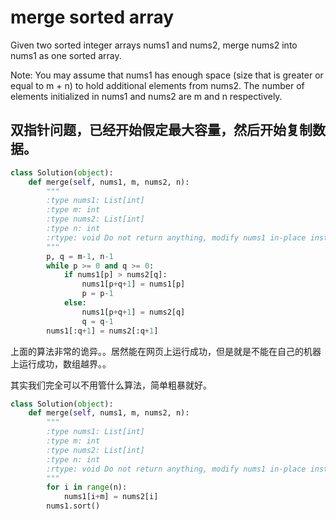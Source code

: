 # merge sorted array

Given two sorted integer arrays nums1 and nums2, merge nums2 into nums1 as one sorted array.

Note:
You may assume that nums1 has enough space (size that is greater or equal to m + n) to hold additional elements from nums2. The number of elements initialized in nums1 and nums2 are m and n respectively.

## 双指针问题，已经开始假定最大容量，然后开始复制数据。

```python
class Solution(object):
    def merge(self, nums1, m, nums2, n):
        """
        :type nums1: List[int]
        :type m: int
        :type nums2: List[int]
        :type n: int
        :rtype: void Do not return anything, modify nums1 in-place instead.
        """
        p, q = m-1, n-1
        while p >= 0 and q >= 0:
            if nums1[p] > nums2[q]:
                nums1[p+q+1] = nums1[p]
                p = p-1
            else:
                nums1[p+q+1] = nums2[q]
                q = q-1
        nums1[:q+1] = nums2[:q+1]

```

上面的算法非常的诡异。。居然能在网页上运行成功，但是就是不能在自己的机器上运行成功，数组越界。。

其实我们完全可以不用管什么算法，简单粗暴就好。
```python
class Solution(object):
    def merge(self, nums1, m, nums2, n):
        """
        :type nums1: List[int]
        :type m: int
        :type nums2: List[int]
        :type n: int
        :rtype: void Do not return anything, modify nums1 in-place instead.
        """
        for i in range(n):
            nums1[i+m] = nums2[i]
        nums1.sort()
```
